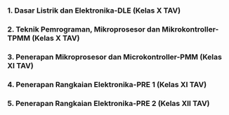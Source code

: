 ### 1. Dasar Listrik dan Elektronika-DLE (Kelas X TAV)
### 2. Teknik Pemrograman, Mikroprosesor dan Mikrokontroller-TPMM (Kelas X TAV)
### 3. Penerapan Mikroprosesor dan Microkontroller-PMM (Kelas XI TAV)
### 4. Penerapan Rangkaian Elektronika-PRE 1 (Kelas XI TAV)
### 5. Penerapan Rangkaian Elektronika-PRE 2 (Kelas XII TAV)
